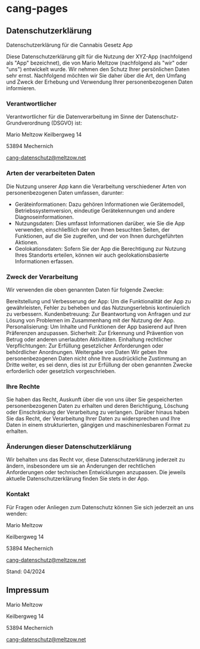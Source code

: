 # cang-pages

## Datenschutzerklärung

Datenschutzerklärung für die Cannabis Gesetz App

Diese Datenschutzerklärung gilt für die Nutzung der XYZ-App (nachfolgend als "App" bezeichnet), die von Mario Meltzow (nachfolgend als "wir" oder "uns") entwickelt wurde. Wir nehmen den Schutz Ihrer persönlichen Daten sehr ernst. Nachfolgend möchten wir Sie daher über die Art, den Umfang und Zweck der Erhebung und Verwendung Ihrer personenbezogenen Daten informieren.

### Verantwortlicher
Verantwortlicher für die Datenverarbeitung im Sinne der Datenschutz-Grundverordnung (DSGVO) ist:

Mario Meltzow
Keilbergweg 14

53894 Mechernich

cang-datenschutz@meltzow.net

### Arten der verarbeiteten Daten
Die Nutzung unserer App kann die Verarbeitung verschiedener Arten von personenbezogenen Daten umfassen, darunter:

* Geräteinformationen: Dazu gehören Informationen wie Gerätemodell, Betriebssystemversion, eindeutige Gerätekennungen und andere Diagnoseinformationen.
* Nutzungsdaten: Dies umfasst Informationen darüber, wie Sie die App verwenden, einschließlich der von Ihnen besuchten Seiten, der Funktionen, auf die Sie zugreifen, und der von Ihnen durchgeführten Aktionen.
* Geolokationsdaten: Sofern Sie der App die Berechtigung zur Nutzung Ihres Standorts erteilen, können wir auch geolokationsbasierte Informationen erfassen.

### Zweck der Verarbeitung
Wir verwenden die oben genannten Daten für folgende Zwecke:

Bereitstellung und Verbesserung der App: Um die Funktionalität der App zu gewährleisten, Fehler zu beheben und das Nutzungserlebnis kontinuierlich zu verbessern.
Kundenbetreuung: Zur Beantwortung von Anfragen und zur Lösung von Problemen im Zusammenhang mit der Nutzung der App.
Personalisierung: Um Inhalte und Funktionen der App basierend auf Ihren Präferenzen anzupassen.
Sicherheit: Zur Erkennung und Prävention von Betrug oder anderen unerlaubten Aktivitäten.
Einhaltung rechtlicher Verpflichtungen: Zur Erfüllung gesetzlicher Anforderungen oder behördlicher Anordnungen.
Weitergabe von Daten
Wir geben Ihre personenbezogenen Daten nicht ohne Ihre ausdrückliche Zustimmung an Dritte weiter, es sei denn, dies ist zur Erfüllung der oben genannten Zwecke erforderlich oder gesetzlich vorgeschrieben.

### Ihre Rechte
Sie haben das Recht, Auskunft über die von uns über Sie gespeicherten personenbezogenen Daten zu erhalten und deren Berichtigung, Löschung oder Einschränkung der Verarbeitung zu verlangen. Darüber hinaus haben Sie das Recht, der Verarbeitung Ihrer Daten zu widersprechen und Ihre Daten in einem strukturierten, gängigen und maschinenlesbaren Format zu erhalten.

### Änderungen dieser Datenschutzerklärung
Wir behalten uns das Recht vor, diese Datenschutzerklärung jederzeit zu ändern, insbesondere um sie an Änderungen der rechtlichen Anforderungen oder technischen Entwicklungen anzupassen. Die jeweils aktuelle Datenschutzerklärung finden Sie stets in der App.

### Kontakt
Für Fragen oder Anliegen zum Datenschutz können Sie sich jederzeit an uns wenden:

Mario Meltzow

Keilbergweg 14

53894 Mechernich

cang-datenschutz@meltzow.net

Stand: 04/2024

## Impressum

Mario Meltzow

Keilbergweg 14

53894 Mechernich

cang-datenschutz@meltzow.net

